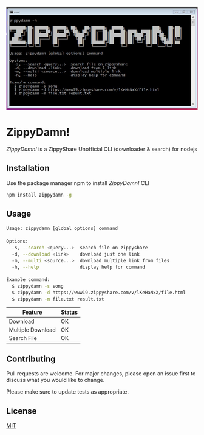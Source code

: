 ![ZippyDamn](./logo.jpg)

# ZippyDamn!

_ZippyDamn!_ is a ZippyShare Unofficial CLI (downloader & search) for nodejs

## Installation

Use the package manager npm to install _ZippyDamn!_ CLI

```bash
npm install zippydamn -g
```

## Usage

```bash
Usage: zippydamn [global options] command

Options:
  -s, --search <query...>  search file on zippyshare
  -d, --download <link>    download just one link
  -m, --multi <source...>  download multiple link from files
  -h, --help               display help for command

Example command:
  $ zippydamn -s song
  $ zippydamn -d https://www19.zippyshare.com/v/lKeHaNxX/file.html
  $ zippydamn -m file.txt result.txt
```

| Feature | Status |
|---------|--------|
|Download |   OK   |
|Multiple Download|OK|
|Search File|  OK |



## Contributing
Pull requests are welcome. For major changes, please open an issue first to discuss what you would like to change.

Please make sure to update tests as appropriate.

## License
[MIT](https://choosealicense.com/licenses/mit/)